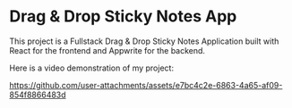 # Drag & Drop Sticky Notes App

This project is a Fullstack Drag & Drop Sticky Notes Application built with React for the frontend and Appwrite for the backend.

Here is a video demonstration of my project:

https://github.com/user-attachments/assets/e7bc4c2e-6863-4a65-af09-854f8866483d

